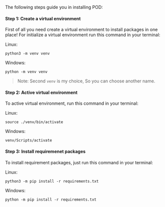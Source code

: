 The following steps guide you in installing POD:



#### Step 1: Create a virtual environment
First of all you need create a virtual environment to install packages in one place!
For initialize a virtual environment run this command in your terminal:

Linux:
```
python3 -m venv venv
```

Windows:
```
python -m venv venv
```


> Note: Second ``` venv ``` is my choice, So you can choose another name.



#### Step 2: Active virtual environment

To active virtual environment, run this command in your terminal:

Linux:
```
source ./venv/bin/activate
```

Windows:
```
venv/Scripts/activate
```



#### Step 3: Install requiremenet packages

To install requirement packages, just run this command in your terminal:

Linux:
```
python3 -m pip install -r requirements.txt
```

Windows:
```
python -m pip install -r requirements.txt
```
